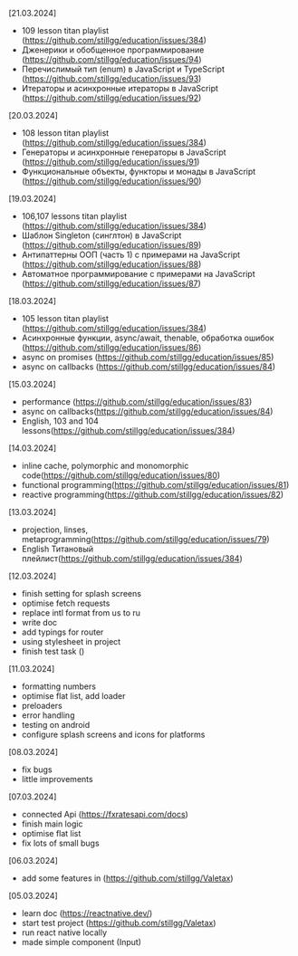 [21.03.2024]

- 109 lesson titan playlist (https://github.com/stillgg/education/issues/384)
- Дженерики и обобщенное программирование (https://github.com/stillgg/education/issues/94)
- Перечислимый тип (enum) в JavaScript и TypeScript (https://github.com/stillgg/education/issues/93)
- Итераторы и асинхронные итераторы в JavaScript (https://github.com/stillgg/education/issues/92)

[20.03.2024]

- 108 lesson titan playlist (https://github.com/stillgg/education/issues/384)
- Генераторы и асинхронные генераторы в JavaScript (https://github.com/stillgg/education/issues/91)
- Функциональные объекты, функторы и монады в JavaScript (https://github.com/stillgg/education/issues/90)

[19.03.2024]

- 106,107 lessons titan playlist (https://github.com/stillgg/education/issues/384)
- Шаблон Singleton (синглтон) в JavaScript (https://github.com/stillgg/education/issues/89)
- Антипаттерны ООП (часть 1) c примерами на JavaScript (https://github.com/stillgg/education/issues/88)
- Автоматное программирование c примерами на JavaScript (https://github.com/stillgg/education/issues/87)

[18.03.2024]

- 105 lesson titan playlist (https://github.com/stillgg/education/issues/384)
- Асинхронные функции, async/await, thenable, обработка ошибок (https://github.com/stillgg/education/issues/86)
- async on promises (https://github.com/stillgg/education/issues/85)
- async on callbacks (https://github.com/stillgg/education/issues/84)

[15.03.2024]

- performance (https://github.com/stillgg/education/issues/83)
- async on callbacks(https://github.com/stillgg/education/issues/84)
- English, 103 and 104 lessons(https://github.com/stillgg/education/issues/384)

[14.03.2024]

- inline cache, polymorphic and monomorphic code(https://github.com/stillgg/education/issues/80)
- functional programming(https://github.com/stillgg/education/issues/81)
- reactive programming(https://github.com/stillgg/education/issues/82)

[13.03.2024]

- projection, linses, metaprogramming(https://github.com/stillgg/education/issues/79)
- English Титановый плейлист(https://github.com/stillgg/education/issues/384)

[12.03.2024]

- finish setting for splash screens
- optimise fetch requests
- replace intl format from us to ru
- write doc
- add typings for router
- using stylesheet in project
- finish test task ()

[11.03.2024]

- formatting numbers
- optimise flat list, add loader
- preloaders
- error handling
- testing on android
- configure splash screens and icons for platforms

[08.03.2024]

- fix bugs
- little improvements

[07.03.2024]

- connected Api (https://fxratesapi.com/docs)
- finish main logic
- optimise flat list
- fix lots of small bugs

[06.03.2024]

- add some features in (https://github.com/stillgg/Valetax)

[05.03.2024]

- learn doc (https://reactnative.dev/)
- start test project (https://github.com/stillgg/Valetax)
- run react native locally
- made simple component (Input)
